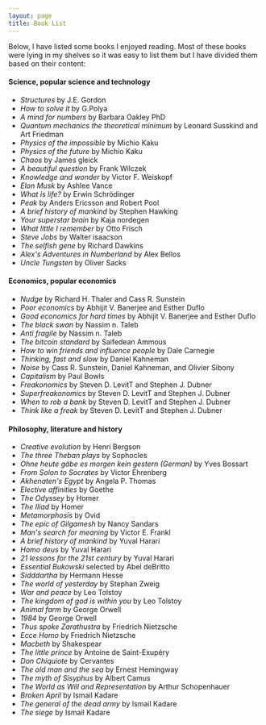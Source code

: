 ```yaml
---
layout: page
title: Book List
---
```


Below, I have listed some books I enjoyed reading. Most of these books were lying in my shelves so it was easy to list them but 
I have divided them based on their content:

#### Science, popular science and technology  

- _Structures_ by J.E. Gordon
- _How to solve it_ by G.Polya
- _A mind for numbers_ by Barbara Oakley PhD 
- _Quantum mechanics the theoretical minimum_ by Leonard Susskind and Art Friedman 
- _Physics of the impossible_ by Michio Kaku 
- _Physics of the future_ by Michio Kaku 
- _Chaos_ by James gleick
- _A beautiful question_ by Frank Wilczek
- _Knowledge and wonder_ by Victor F. Weiskopf
- _Elon Musk_ by Ashlee Vance
- _What is life?_ by Erwin Schrödinger
- _Peak_ by Anders Ericsson and Robert Pool 
- _A brief history of mankind_ by Stephen Hawking
- _Your superstar brain_ by Kaja nordegen  
- _What little I remember_ by Otto Frisch 
- _Steve Jobs_ by Walter isaacson
- _The selfish gene_ by Richard Dawkins
- _Alex's Adventures in Numberland_ by Alex Bellos
- _Uncle Tungsten_ by Oliver Sacks

#### Economics, popular economics   

- _Nudge_ by Richard H. Thaler and Cass R. Sunstein
- _Poor economics_ by Abhijit V. Banerjee and Esther Duflo
- _Good economics for hard times_ by Abhijit V. Banerjee and Esther Duflo
- _The black swan_ by Nassim n. Taleb
- _Anti fragile_ by Nassim n. Taleb
- _The bitcoin standard_ by Saifedean Ammous
- _How to win friends and influence people_ by Dale Carnegie
- _Thinking, fast and slow_ by Daniel Kahneman
- _Noise_ by Cass R. Sunstein, Daniel Kahneman, and Olivier Sibony
- _Capitalism_ by Paul Bowls
- _Freakonomics_ by Steven D. LevitT and Stephen J. Dubner
- _Superfreakonomics_ by Steven D. LevitT and Stephen J. Dubner
- _When to rob a bank_ by Steven D. LevitT and Stephen J. Dubner
- _Think like a freak_ by Steven D. LevitT and Stephen J. Dubner
  

#### Philosophy, literature and history   

- _Creative evolution_ by Henri Bergson
- _The three Theban plays_ by Sophocles
- _Ohne heute gäbe es morgen kein gestern (German)_ by Yves Bossart
- _From Solon to Socrates_ by Victor Ehrenberg
- _Akhenaten's Egypt_ by Angela P. Thomas
- _Elective affinities_ by Goethe
- _The Odyssey_ by Homer
- _The Iliad_ by Homer
- _Metamorphosis_ by Ovid
- _The epic of Gilgamesh_ by Nancy Sandars
- _Man's search for meaning_ by Victor E. Frankl
- _A brief history of mankind_ by Yuval Harari
- _Homo deus_ by Yuval Harari
- _21 lessons for the 21st century_ by Yuval Harari
- _Essential Bukowski_ selected by Abel deBritto
- _Sidddartha_ by Hermann Hesse
- _The world of yesterday_ by Stephan Zweig
- _War and peace_ by Leo Tolstoy
- _The kingdom of god is within you_ by Leo Tolstoy
- _Animal farm_ by George Orwell
- _1984_ by George Orwell
- _Thus spoke Zarathustra_ by Friedrich Nietzsche
- _Ecce Homo_ by Friedrich Nietzsche
- _Macbeth_ by Shakespear
- _The little prince_ by Antoine de Saint-Exupéry
- _Don Chiquiote_ by Cervantes
- _The old man and the sea_ by Ernest Hemingway
- _The myth of Sisyphus_ by Albert Camus
- _The World as Will and Representation_ by Arthur Schopenhauer
- _Broken April_ by Ismail Kadare
- _The general of the dead army_ by Ismail Kadare
- _The siege_ by Ismail Kadare

